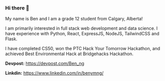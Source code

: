 ### Hi there 👋

My name is Ben and I am a grade 12 student from Calgary, Alberta!

I am primarily interested in full stack web development and data science. I have experience with Python, React, ExpressJS, NodeJS, TailwindCSS and Flask.

I have completed CS50, won the PTC Hack Your Tomorrow Hackathon, and achieved Best Environmental Hack at Bridgehacks Hackathon.

**Devpost:**  https://devpost.com/Ben_ng

**Linkdin:** https://www.linkedin.com/in/benymng/
